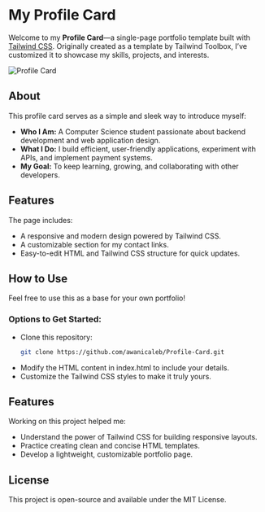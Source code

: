 # My Profile Card  

Welcome to my **Profile Card**—a single-page portfolio template built with [Tailwind CSS](https://tailwindcss.com/). Originally created as a template by Tailwind Toolbox, I’ve customized it to showcase my skills, projects, and interests.  

![Profile Card](https://www.tailwindtoolbox.com/templates/profile-card.png)  

## About  

This profile card serves as a simple and sleek way to introduce myself:  

- **Who I Am:** A Computer Science student passionate about backend development and web application design.  
- **What I Do:** I build efficient, user-friendly applications, experiment with APIs, and implement payment systems.  
- **My Goal:** To keep learning, growing, and collaborating with other developers.  

## Features  
The page includes:  
- A responsive and modern design powered by Tailwind CSS.  
- A customizable section for my contact links. 
- Easy-to-edit HTML and Tailwind CSS structure for quick updates.  

## How to Use  
Feel free to use this as a base for your own portfolio!  

### Options to Get Started:  
- Clone this repository:  
  ```bash  
  git clone https://github.com/awanicaleb/Profile-Card.git
- Modify the HTML content in index.html to include your details.
- Customize the Tailwind CSS styles to make it truly yours.

## Features  
Working on this project helped me:
- Understand the power of Tailwind CSS for building responsive layouts.
- Practice creating clean and concise HTML templates.
- Develop a lightweight, customizable portfolio page.

## License  
This project is open-source and available under the MIT License.
